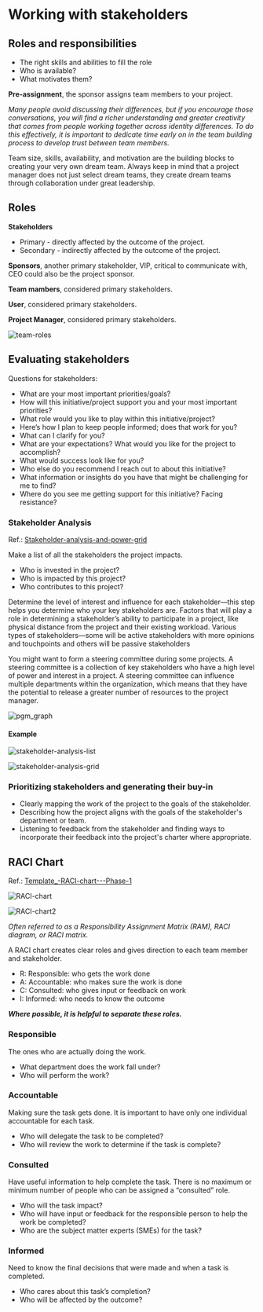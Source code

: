 # Working with stakeholders

## Roles and responsibilities

* The right skills and abilities to fill the role
* Who is available?
* What motivates them?

__Pre-assignment__, the sponsor assigns team members to your project.

*Many people avoid discussing their differences, but if you encourage those conversations, you will find a richer understanding and greater creativity that comes from people working together across identity differences. To do this effectively, it is important to dedicate time early on in the team building process to develop trust between team members.*

Team size, skills, availability, and motivation are the building blocks to creating your very own dream team. Always keep in mind that a project manager does not just select dream teams, they create dream teams through collaboration under great leadership.

## Roles
__Stakeholders__
* Primary - directly affected by the outcome of the project.
* Secondary - indirectly affected by the outcome of the project.

__Sponsors__, another primary stakeholder, VIP, critical to communicate with, CEO could also be the project sponsor.

__Team mambers__, considered primary stakeholders.

__User__, considered primary stakeholders.

__Project Manager__, considered primary stakeholders.

![team-roles](team-roles.png)

## Evaluating stakeholders
Questions for stakeholders:
* What are your most important priorities/goals?
* How will this initiative/project support you and your most important priorities?
* What role would you like to play within this initiative/project?
* Here’s how I plan to keep people informed; does that work for you?
* What can I clarify for you?
* What are your expectations? What would you like for the project to accomplish?
* What would success look like for you?
* Who else do you recommend I reach out to about this initiative?
* What information or insights do you have that might be challenging for me to find?
* Where do you see me getting support for this initiative? Facing resistance?


### Stakeholder Analysis
Ref.: [Stakeholder-analysis-and-power-grid](Stakeholder-analysis-and-power-grid.pptx)

Make a list of all the stakeholders the project impacts.
* Who is invested in the project?
* Who is impacted by this project?
* Who contributes to this project? 

Determine the level of interest and influence for each stakeholder—this step helps you determine who your key stakeholders are. Factors that will play a role in determining a stakeholder’s ability to participate in a project, like physical distance from the project and their existing workload. Various types of stakeholders—some will be active stakeholders with more opinions and touchpoints and others will be passive stakeholders

You might want to form a steering committee during some projects. A steering committee is a collection of key stakeholders who have a high level of power and interest in a project. A steering committee can influence multiple departments within the organization, which means that they have the potential to release a greater number of resources to the project manager.  

![pgm_graph](pgm_graph.png)

#### Example
![stakeholder-analysis-list](stakeholder-analysis-list.png)

![stakeholder-analysis-grid](stakeholder-analysis-grid.png)

### Prioritizing stakeholders and generating their buy-in
* Clearly mapping the work of the project to the goals of the stakeholder.
* Describing how the project aligns with the goals of the stakeholder's department or team.
* Listening to feedback from the stakeholder and finding ways to incorporate their feedback into the project's charter where appropriate.

## RACI Chart
Ref.: [Template_-RACI-chart---Phase-1](Template_-RACI-chart---Phase-1.xlsx)

![RACI-chart](RACI-chart.png)

![RACI-chart2](RACI-chart2.png)

*Often referred to as a Responsibility Assignment Matrix (RAM), RACI diagram, or RACI matrix.*

A RACI chart creates clear roles and gives direction to each team member and stakeholder.

* R: Responsible: who gets the work done
* A: Accountable: who makes sure the work is done
* C: Consulted: who gives input or feedback on work
* I: Informed: who needs to know the outcome

___Where possible, it is helpful to separate these roles.___

### Responsible
The ones who are actually doing the work.
 
* What department does the work fall under?
* Who will perform the work?

### Accountable
Making sure the task gets done. It is important to have only one individual accountable for each task.

* Who will delegate the task to be completed?
* Who will review the work to determine if the task is complete?

### Consulted
Have useful information to help complete the task. There is no maximum or minimum number of people who can be assigned a “consulted” role.

* Who will the task impact?
* Who will have input or feedback for the responsible person to help the work be completed?
* Who are the subject matter experts (SMEs) for the task?

### Informed
Need to know the final decisions that were made and when a task is completed.

* Who cares about this task’s completion?
* Who will be affected by the outcome?

